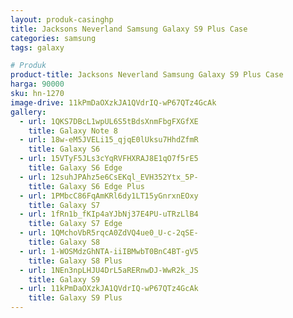 ```yaml
---
layout: produk-casinghp
title: Jacksons Neverland Samsung Galaxy S9 Plus Case
categories: samsung
tags: galaxy

# Produk
product-title: Jacksons Neverland Samsung Galaxy S9 Plus Case
harga: 90000
sku: hn-1270
image-drive: 11kPmDaOXzkJA1QVdrIQ-wP67QTz4GcAk
gallery:
  - url: 1QKS7DBcL1wpUL6S5tBdsXnmFbgFXGfXE
    title: Galaxy Note 8
  - url: 18w-eM5JVELi15_qjqE0lUksu7HhdZfmR
    title: Galaxy S6
  - url: 15VTyF5JLs3cYqRVFHXRAJ8E1qO7f5rE5
    title: Galaxy S6 Edge
  - url: 12suhJPAhz5e6CsEKql_EVH352Ytx_5P-
    title: Galaxy S6 Edge Plus
  - url: 1PMbcC86FqAmKRl6dy1LT15yGnrxnEOxy
    title: Galaxy S7
  - url: 1fRn1b_fKIp4aYJbNj37E4PU-uTRzLlB4
    title: Galaxy S7 Edge
  - url: 1QMchoVbR5rqcA0ZdVQ4ue0_U-c-2qSE-
    title: Galaxy S8
  - url: 1-WOSMdzGhNTA-iiIBMwbT0BnC4BT-gV5
    title: Galaxy S8 Plus
  - url: 1NEn3npLHJU4DrL5aRERnwDJ-WwR2k_JS
    title: Galaxy S9
  - url: 11kPmDaOXzkJA1QVdrIQ-wP67QTz4GcAk
    title: Galaxy S9 Plus
---
```

